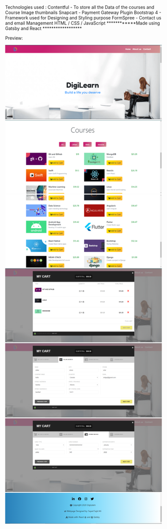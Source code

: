 Technologies used : 
Contentful - To store all the Data of the courses and Course Image thumbnails
Snapcart - Payment Gateway Plugin
Bootstrap 4 - Framework used for Designing and Styling purpose
FormSpree - Contact us and email Management
HTML / CSS / JavaScript 
************Made using Gatsby and React ******************

Preview: 

![](src/images/digi1.PNG)
![](src/images/digi2.PNG)
![](src/images/digi3.PNG)
![](src/images/digi4.PNG)
![](src/images/digi5.PNG)
![](src/images/digi6.PNG)
![](src/images/digi7.PNG)
